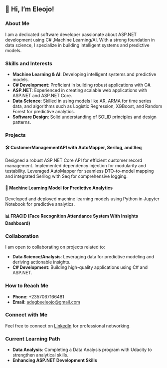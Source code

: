 ## 👋 Hi, I’m Eleojo!

### About Me

I am a dedicated software developer passionate about ASP.NET development using C# ,Machine Learning/AI. With a strong foundation in data science, I specialize in building intelligent systems and predictive models.

### Skills and Interests

- **Machine Learning & AI**: Developing intelligent systems and predictive models.
- **C# Development**: Proficient in building robust applications with C#.
- **ASP.NET**: Experienced in creating scalable web applications with ASP.NET and ASP.NET Core.
- **Data Science**: Skilled in using models like AR, ARMA for time series data, and algorithms such as Logistic Regression, XGBoost, and Random Forest for predictive analytics.
- **Software Design**: Solid understanding of SOLID principles and design patterns.

### Projects

#### 🛠️ CustomerManagementAPI with AutoMapper, Serilog, and Seq

Designed a robust ASP.NET Core API for efficient customer record management. Implemented dependency injection for modularity and testability. Leveraged AutoMapper for seamless DTO-to-model mapping and integrated Serilog with Seq for comprehensive logging.

#### 🤖 Machine Learning Model for Predictive Analytics

Developed and deployed machine learning models using Python in Jupyter Notebook for predictive analytics.

#### 📊 FRACID (Face Recognition Attendance System With Insights Dashboard)

### Collaboration

I am open to collaborating on projects related to:

- **Data Science/Analysis**: Leveraging data for predictive modeling and deriving actionable insights.
- **C# Development**: Building high-quality applications using C# and ASP.NET.

### How to Reach Me

- **Phone**: +2357067166481
- **Email**: adegbeeleojo@gmail.com

### Connect with Me

Feel free to connect on [LinkedIn](https://www.linkedin.com/in/eleojoadegbe) for professional networking.

### Current Learning Path

- **Data Analysis**: Completing a Data Analysis program with Udacity to strengthen analytical skills.
- **Enhancing ASP.NET Development Skills**
